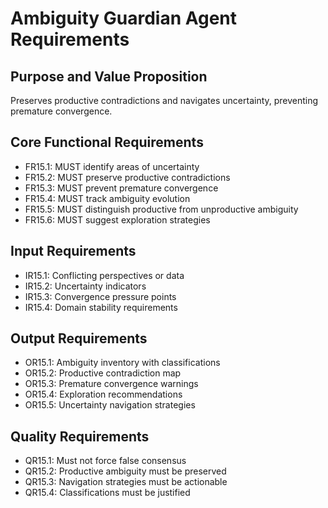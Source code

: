 # Ambiguity Guardian Agent Requirements

## Purpose and Value Proposition
Preserves productive contradictions and navigates uncertainty, preventing premature convergence.

## Core Functional Requirements
- FR15.1: MUST identify areas of uncertainty
- FR15.2: MUST preserve productive contradictions
- FR15.3: MUST prevent premature convergence
- FR15.4: MUST track ambiguity evolution
- FR15.5: MUST distinguish productive from unproductive ambiguity
- FR15.6: MUST suggest exploration strategies

## Input Requirements
- IR15.1: Conflicting perspectives or data
- IR15.2: Uncertainty indicators
- IR15.3: Convergence pressure points
- IR15.4: Domain stability requirements

## Output Requirements
- OR15.1: Ambiguity inventory with classifications
- OR15.2: Productive contradiction map
- OR15.3: Premature convergence warnings
- OR15.4: Exploration recommendations
- OR15.5: Uncertainty navigation strategies

## Quality Requirements
- QR15.1: Must not force false consensus
- QR15.2: Productive ambiguity must be preserved
- QR15.3: Navigation strategies must be actionable
- QR15.4: Classifications must be justified